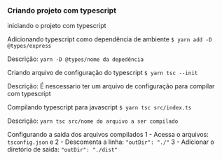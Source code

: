 ### Criando projeto com typescript 

iniciando o projeto com typescript

Adicionando typescript como dependência de ambiente
```$ yarn add -D @types/express```

Descrição: ```yarn -D @types/nome da depedência```

Criando arquivo de configuração do typescript
```$ yarn tsc --init```

Descrição: É nescessario ter um arquivo de configuração para compilar com typescript

Compilando typescript para javascript
```$ yarn tsc src/index.ts```

Descrição: ```yarn tsc src/nome do arquivo a ser compilado```

Configurando a saida dos arquivos compilados
  1 - Acessa o arquivos: ```tsconfig.json``` e 
  2 - Descomenta a linha: ```"outDir": "./"```
  3 - Adicionar o diretório de saida: ```"outDir": "./dist"```
